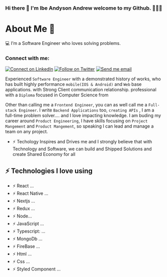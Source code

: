### Hi there 👋 I'm Ibe Andyson Andrew welcome to my Github. 🌱🌱🌱

# About Me 🚀
💻 I’m a Software Engineer who loves solving problems.
### Connect with me:

[![Connect on LinkedIn](https://img.shields.io/badge/--linkedin?label=LinkedIn&logo=LinkedIn&style=social)](https://www.linkedin.com/in/ibe-andyson-b290ba176/) [![Follow on Twitter](https://img.shields.io/badge/--twitter?label=Twitter&logo=Twitter&style=social)](https://twitter.com/iaaTechworm?t=BIYjhXWS985oHBk2jXGTrg&s=09) [![Send me email](https://img.shields.io/badge/--gmail?label=Gmail&logo=Gmail&style=social)](mailto:ibeandyson123@gmail.com)

  Experienced `Software Engineer` with a demonstrated history of works, who has built highly performance `mobile(IOS & Android)` and `Web` base applications. with  Strong Client communication relationship. professional with a `Diploma` focused in Computer Science from 
  
Other than calling me a `Frontend Engineer`, you can as well call me a `Full-stack Engineer`. I write `Backend Applications` too, `creating APIs` , I am a full-time problem solver.... and I love impacting knowledge. I am buding my career around `Product Engineering`, I have skills focusing on `Project Mangement` and `Product Mangement`, so speaking I can lead and manage a team on any project.
  
* ⚡ Techology Inspires and Drives me and I strongly believe that with Technology and Software, we can build and Shipped Solutions and create Shared Economy for all 


## ⚡ Technologies  I love using

- ⚡  React ...
- ⚡  React Native ...
- ⚡  Nextjs ...
- ⚡  Redux ...
- ⚡  Node...
- ⚡  JavaScript ...
- ⚡  Typescript: ...
- ⚡  MongoDb ...
- ⚡  FireBase ... 
- ⚡  Html ...
- ⚡  Css ...
- ⚡  Styled Component ...
